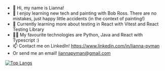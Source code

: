 - 👋 Hi, my name is Lianna!
- 🎨 I enjoy learning new tech and painting with Bob Ross. There are no mistakes, just happy little accidents (in the context of painting!)
- 🌱 Currently learning more about testing in React with Vitest and React Testing Library
- 👩‍💻 My favourite technologies are Python, Java and React with Typescript :)
- 📫 Contact me on LinkedIn!
https://www.linkedin.com/in/lianna-pyman
- Or send me an email! liannapyman@gmail.com

[![Top Langs](https://github-readme-stats.vercel.app/api/top-langs/?username=liii-p&layout=compact)](https://github.com/anuraghazra/github-readme-stats)

